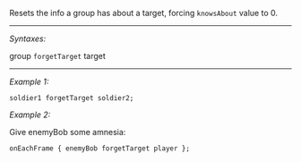 Resets the info a group has about a target, forcing `knowsAbout` value to 0.


---
*Syntaxes:*

group `forgetTarget` target

---
*Example 1:*

```sqf
soldier1 forgetTarget soldier2;
```

*Example 2:*

Give enemyBob some amnesia:

```sqf
onEachFrame { enemyBob forgetTarget player };
```